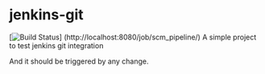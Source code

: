 # jenkins-git
[![Build Status](http://localhost:8080/buildStatus/icon?job=scm_pipeline)]
(http://localhost:8080/job/scm_pipeline/)
A simple project to test jenkins git integration

And it should be triggered by any change.

